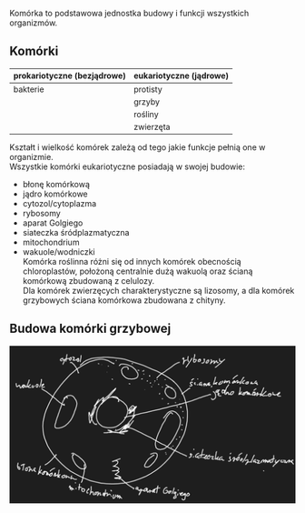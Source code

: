 Komórka to podstawowa jednostka budowy i funkcji wszystkich organizmów.  
## Komórki
| prokariotyczne (bezjądrowe) | eukariotyczne (jądrowe) |
| --------------------------- | ----------------------- |
| bakterie                    | protisty                |
|                             | grzyby                  |
|                             | rośliny                 |
|                             | zwierzęta               |

Kształt i wielkość komórek zależą od tego jakie funkcje pełnią one w organizmie.  
Wszystkie komórki eukariotyczne posiadają w swojej budowie:
- błonę komórkową
- jądro komórkowe
- cytozol/cytoplazma
- rybosomy
- aparat Golgiego
- siateczka śródplazmatyczna
- mitochondrium
- wakuole/wodniczki  
Komórka roślinna różni się od innych komórek obecnością chloroplastów, położoną centralnie dużą wakuolą oraz ścianą komórkową zbudowaną z celulozy.  
Dla komórek zwierzęcych charakterystyczne są lizosomy, a dla komórek grzybowych ściana komórkowa zbudowana z chityny.  
## Budowa komórki grzybowej
![](Załączniki/Pasted%20image%2020240110092911.png)  